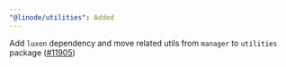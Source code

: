 ```yaml
---
"@linode/utilities": Added
---
```


Add `luxon` dependency and move related utils from `manager` to `utilities` package ([#11905](https://github.com/linode/manager/pull/11905))
